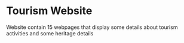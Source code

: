 <h1>Tourism Website</h1>
<p>Website contain 15 webpages that display some details about tourism activities and some heritage details</p>